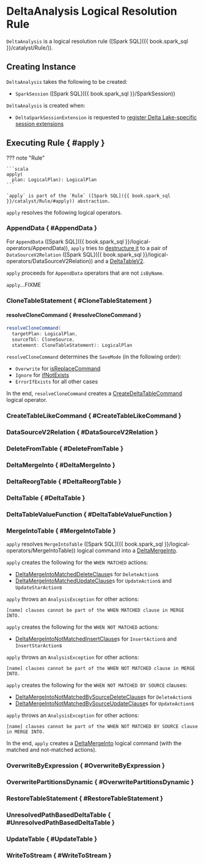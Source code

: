 # DeltaAnalysis Logical Resolution Rule

`DeltaAnalysis` is a logical resolution rule ([Spark SQL]({{ book.spark_sql }}/catalyst/Rule/)).

## Creating Instance

`DeltaAnalysis` takes the following to be created:

* <span id="session"> `SparkSession` ([Spark SQL]({{ book.spark_sql }}/SparkSession))

`DeltaAnalysis` is created when:

* `DeltaSparkSessionExtension` is requested to [register Delta Lake-specific session extensions](DeltaSparkSessionExtension.md)

## Executing Rule { #apply }

??? note "Rule"

    ```scala
    apply(
      plan: LogicalPlan): LogicalPlan
    ```

    `apply` is part of the `Rule` ([Spark SQL]({{ book.spark_sql }}/catalyst/Rule/#apply)) abstraction.

`apply` resolves the following logical operators.

### <span id="AppendDelta"> AppendData { #AppendData }

For `AppendData` ([Spark SQL]({{ book.spark_sql }}/logical-operators/AppendData)), `apply` tries to [destructure it](AppendDelta.md#unapply) to a pair of `DataSourceV2Relation` ([Spark SQL]({{ book.spark_sql }}/logical-operators/DataSourceV2Relation)) and a [DeltaTableV2](DeltaTableV2.md).

`apply` proceeds for `AppendData` operators that are not `isByName`.

`apply`...FIXME

### CloneTableStatement { #CloneTableStatement }

#### resolveCloneCommand { #resolveCloneCommand }

```scala
resolveCloneCommand(
  targetPlan: LogicalPlan,
  sourceTbl: CloneSource,
  statement: CloneTableStatement): LogicalPlan
```

`resolveCloneCommand` determines the `SaveMode` (in the following order):

* `Overwrite` for [isReplaceCommand](commands/clone/CloneTableStatement.md#isReplaceCommand)
* `Ignore` for [ifNotExists](commands/clone/CloneTableStatement.md#ifNotExists)
* `ErrorIfExists` for all other cases

In the end, `resolveCloneCommand` creates a [CreateDeltaTableCommand](commands/create-table/CreateDeltaTableCommand.md) logical operator.

### CreateTableLikeCommand { #CreateTableLikeCommand }

### DataSourceV2Relation { #DataSourceV2Relation }

### DeleteFromTable { #DeleteFromTable }

### DeltaMergeInto { #DeltaMergeInto }

### DeltaReorgTable { #DeltaReorgTable }

### DeltaTable { #DeltaTable }

### DeltaTableValueFunction { #DeltaTableValueFunction }

### MergeIntoTable { #MergeIntoTable }

`apply` resolves `MergeIntoTable` ([Spark SQL]({{ book.spark_sql }}/logical-operators/MergeIntoTable)) logical command into a [DeltaMergeInto](commands/merge/DeltaMergeInto.md).

`apply` creates the following for the `WHEN MATCHED` actions:

* [DeltaMergeIntoMatchedDeleteClause](commands/merge/DeltaMergeIntoMatchedDeleteClause.md)s for `DeleteAction`s
* [DeltaMergeIntoMatchedUpdateClause](commands/merge/DeltaMergeIntoMatchedUpdateClause.md)s for `UpdateAction`s and `UpdateStarAction`s

`apply` throws an `AnalysisException` for other actions:

```text
[name] clauses cannot be part of the WHEN MATCHED clause in MERGE INTO.
```

`apply` creates the following for the `WHEN NOT MATCHED` actions:

* [DeltaMergeIntoNotMatchedInsertClause](commands/merge/DeltaMergeIntoNotMatchedInsertClause.md)s for `InsertAction`s and `InsertStarAction`s

`apply` throws an `AnalysisException` for other actions:

```text
[name] clauses cannot be part of the WHEN NOT MATCHED clause in MERGE INTO.
```

`apply` creates the following for the `WHEN NOT MATCHED BY SOURCE` clauses:

* [DeltaMergeIntoNotMatchedBySourceDeleteClause](commands/merge/DeltaMergeIntoNotMatchedBySourceDeleteClause.md)s for `DeleteAction`s
* [DeltaMergeIntoNotMatchedBySourceUpdateClause](commands/merge/DeltaMergeIntoNotMatchedBySourceUpdateClause.md)s for `UpdateAction`s

`apply` throws an `AnalysisException` for other actions:

```text
[name] clauses cannot be part of the WHEN NOT MATCHED BY SOURCE clause in MERGE INTO.
```

In the end, `apply` creates a [DeltaMergeInto](commands/merge/DeltaMergeInto.md#apply) logical command (with the matched and not-matched actions).

### <span id="OverwriteDelta"> OverwriteByExpression { #OverwriteByExpression }

### <span id="DynamicPartitionOverwriteDelta"> OverwritePartitionsDynamic { #OverwritePartitionsDynamic }

### RestoreTableStatement { #RestoreTableStatement }

### UnresolvedPathBasedDeltaTable { #UnresolvedPathBasedDeltaTable }

### UpdateTable { #UpdateTable }

### WriteToStream { #WriteToStream }
